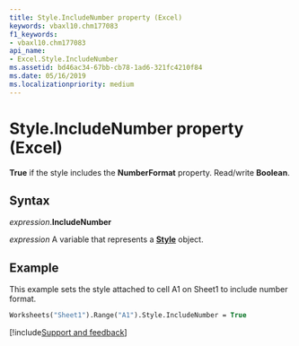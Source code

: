 ```yaml
---
title: Style.IncludeNumber property (Excel)
keywords: vbaxl10.chm177083
f1_keywords:
- vbaxl10.chm177083
api_name:
- Excel.Style.IncludeNumber
ms.assetid: bd46ac34-67bb-cb78-1ad6-321fc4210f84
ms.date: 05/16/2019
ms.localizationpriority: medium
---
```



# Style.IncludeNumber property (Excel)

**True** if the style includes the **NumberFormat** property. Read/write **Boolean**.


## Syntax

_expression_.**IncludeNumber**

_expression_ A variable that represents a **[Style](Excel.Style.md)** object.


## Example

This example sets the style attached to cell A1 on Sheet1 to include number format.

```vb
Worksheets("Sheet1").Range("A1").Style.IncludeNumber = True
```



[!include[Support and feedback](~/includes/feedback-boilerplate.md)]